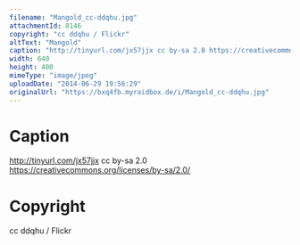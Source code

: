 ```yaml
---
filename: "Mangold_cc-ddqhu.jpg"
attachmentId: 8146
copyright: "cc ddqhu / Flickr"
altText: "Mangold"
caption: "http://tinyurl.com/jx57jjx cc by-sa 2.0 https://creativecommons.org/licenses/by-sa/2.0/"
width: 640
height: 400
mimeType: "image/jpeg"
uploadDate: "2014-06-29 19:56:29"
originalUrl: "https://bxq4fb.myraidbox.de/i/Mangold_cc-ddqhu.jpg"
---
```


# Caption

http://tinyurl.com/jx57jjx cc by-sa 2.0 https://creativecommons.org/licenses/by-sa/2.0/

# Copyright

cc ddqhu / Flickr
